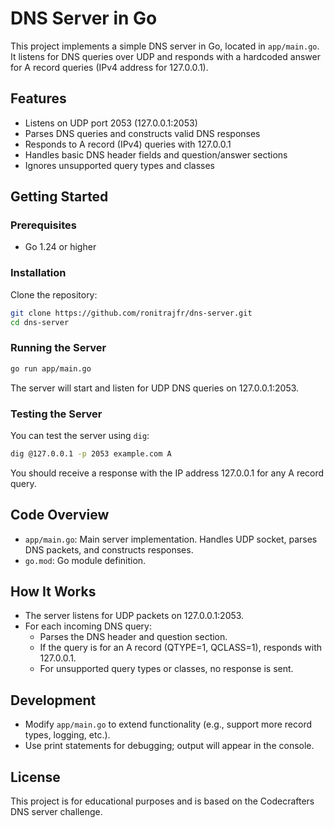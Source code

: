 # DNS Server in Go

This project implements a simple DNS server in Go, located in `app/main.go`. It listens for DNS queries over UDP and responds with a hardcoded answer for A record queries (IPv4 address for 127.0.0.1).

## Features

- Listens on UDP port 2053 (127.0.0.1:2053)
- Parses DNS queries and constructs valid DNS responses
- Responds to A record (IPv4) queries with 127.0.0.1
- Handles basic DNS header fields and question/answer sections
- Ignores unsupported query types and classes

## Getting Started

### Prerequisites

- Go 1.24 or higher

### Installation

Clone the repository:

```bash
git clone https://github.com/ronitrajfr/dns-server.git
cd dns-server
```

### Running the Server

```bash
go run app/main.go
```

The server will start and listen for UDP DNS queries on 127.0.0.1:2053.

### Testing the Server

You can test the server using `dig`:

```bash
dig @127.0.0.1 -p 2053 example.com A
```

You should receive a response with the IP address 127.0.0.1 for any A record query.

## Code Overview

- `app/main.go`: Main server implementation. Handles UDP socket, parses DNS packets, and constructs responses.
- `go.mod`: Go module definition.

## How It Works

- The server listens for UDP packets on 127.0.0.1:2053.
- For each incoming DNS query:
  - Parses the DNS header and question section.
  - If the query is for an A record (QTYPE=1, QCLASS=1), responds with 127.0.0.1.
  - For unsupported query types or classes, no response is sent.

## Development

- Modify `app/main.go` to extend functionality (e.g., support more record types, logging, etc.).
- Use print statements for debugging; output will appear in the console.

## License

This project is for educational purposes and is based on the Codecrafters DNS server challenge.
